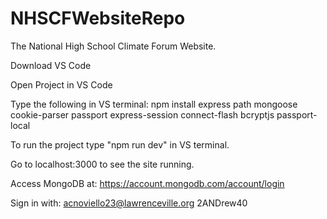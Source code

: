 # NHSCFWebsiteRepo
The National High School Climate Forum Website.

Download VS Code

Open Project in VS Code

Type the following in VS terminal:
npm install express path mongoose cookie-parser passport express-session connect-flash bcryptjs passport-local

To run the project type "npm run dev" in VS terminal.

Go to localhost:3000 to see the site running.

Access MongoDB at: https://account.mongodb.com/account/login

Sign in with:
acnoviello23@lawrenceville.org
2ANDrew40
